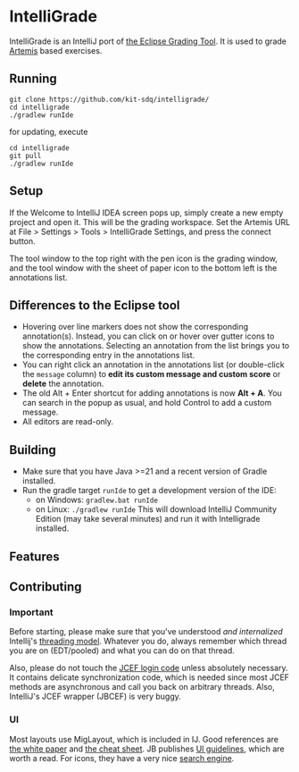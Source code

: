 # IntelliGrade

IntelliGrade is an IntelliJ port of [the Eclipse Grading Tool](https://github.com/kit-sdq/programming-lecture-eclipse-artemis).
It is used to grade [Artemis](https://github.com/ls1intum/Artemis) based exercises.

## Running
```
git clone https://github.com/kit-sdq/intelligrade/
cd intelligrade
./gradlew runIde
```
for updating, execute
```
cd intelligrade
git pull
./gradlew runIde
```

## Setup

If the Welcome to IntelliJ IDEA screen pops up, simply create a new empty project and open it.
This will be the grading workspace. Set the Artemis URL at File > Settings > Tools > IntelliGrade Settings,
and press the connect button.

The tool window to the top right with the pen icon is the grading window, and the tool window with the sheet
of paper icon to the bottom left is the annotations list.

## Differences to the Eclipse tool

- Hovering over line markers does not show the corresponding annotation(s). Instead, you can click on or hover over gutter icons to show the annotations. Selecting an annotation from the list brings you to the corresponding entry in the annotations list.
- You can right click an annotation in the annotations list (or double-click the `message` column) to **edit its custom message and custom score** or **delete** the annotation.
- The old Alt + Enter shortcut for adding annotations is now **Alt + A**. You can search in the popup as usual, and hold Control to add a custom message.
- All editors are read-only.

## Building
- Make sure that you have Java >=21 and a recent version of Gradle installed.
- Run the gradle target `runIde` to get a development version of the IDE:
    - on Windows: `gradlew.bat runIde`
    - on Linux: `./gradlew runIde`
  This will download IntelliJ Community Edition (may take several minutes) and run it with Intelligrade installed.

## Features

## Contributing

### Important
Before starting, please make sure that you've understood *and internalized* Intellij's [threading model](https://plugins.jetbrains.com/docs/intellij/threading-model.html).
Whatever you do, always remember which thread you are on (EDT/pooled) and what you can do on that thread.

Also, please do not touch the [JCEF login code](src/main/java/edu/kit/kastel/sdq/intelligrade/login) unless absolutely necessary.
It contains delicate synchronization code, which is needed since most JCEF methods are asynchronous and call you back on arbitrary threads.
Also, IntelliJ's JCEF wrapper (JBCEF) is very buggy.

### UI
Most layouts use MigLayout, which is included in IJ.
Good references are [the white paper](http://www.miglayout.com/whitepaper.html) and [the cheat sheet](http://www.migcalendar.com/miglayout/mavensite/docs/cheatsheet.html).
JB publishes [UI guidelines](https://plugins.jetbrains.com/docs/intellij/ui-guidelines-welcome.html), which are worth a read.
For icons, they have a very nice [search engine](https://intellij-icons.jetbrains.design/).
